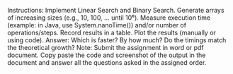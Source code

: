 Instructions: 
Implement Linear Search and Binary Search. 
Generate arrays of increasing sizes (e.g., 10, 100, … until 10⁶). 
Measure execution time (example: in Java, use System.nanoTime()) and/or number of operations/steps. 
Record results in a table. 
Plot the results (manually or using code). 
Answer: 
Which is faster? By how much? 
Do the timings match the theoretical growth? 
Note: Submit the assignment in word or pdf document. Copy paste the code and screenshot of the output in the document and answer all the questions asked in the assigned order.